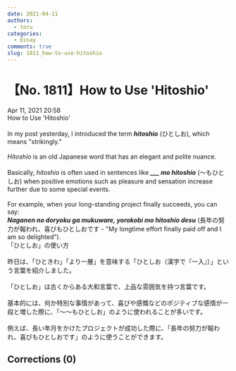 ```yaml
---
date: 2021-04-11
authors:
  - toru
categories:
  - Essay
comments: true
slug: 1811_how-to-use-hitoshio
---
```


# 【No. 1811】How to Use 'Hitoshio'
<div class="date">Apr 11, 2021 20:58</div>
<div id="post"><div id="body_show_ori">
How to Use 'Hitoshio'<br/><br/>In my post yesterday, I introduced the term <strong><em>hitoshio</em></strong> (ひとしお), which means "strikingly."<br/><br/><em>Hitoshio</em> is an old Japanese word that has an elegant and polite nuance.<br/><br/>Basically, <em>hitoshio</em> is often used in sentences like <strong><em> ___ mo hitoshio</em></strong> (～もひとしお) when positive emotions such as pleasure and sensation increase further due to some special events.<br/><br/>For example, when your long-standing project finally succeeds, you can say:<br/><strong><em>Naganen no doryoku ga mukuware, yorokobi mo hitoshio desu</em></strong> (長年の努力が報われ、喜びもひとしおです - "My longtime effort finally paid off and I am so delighted").
</div></div>

<!-- more -->

<div id="post_ja"><div id="body_show_mo">
「ひとしお」の使い方<br/><br/>昨日は、「ひときわ」「より一層」を意味する「ひとしお（漢字で『一入』）」という言葉を紹介しました。<br/><br/>「ひとしお」は古くからある大和言葉で、上品な雰囲気を持つ言葉です。<br/><br/>基本的には、何か特別な事情があって、喜びや感慨などのポジティブな感情が一段と増した際に、「～～もひとしお」のように使われることが多いです。<br/><br/>例えば、長い年月をかけたプロジェクトが成功した際に、「長年の努力が報われ、喜びもひとしおです」のように使うことができます。
</div></div>

## Corrections (0)
